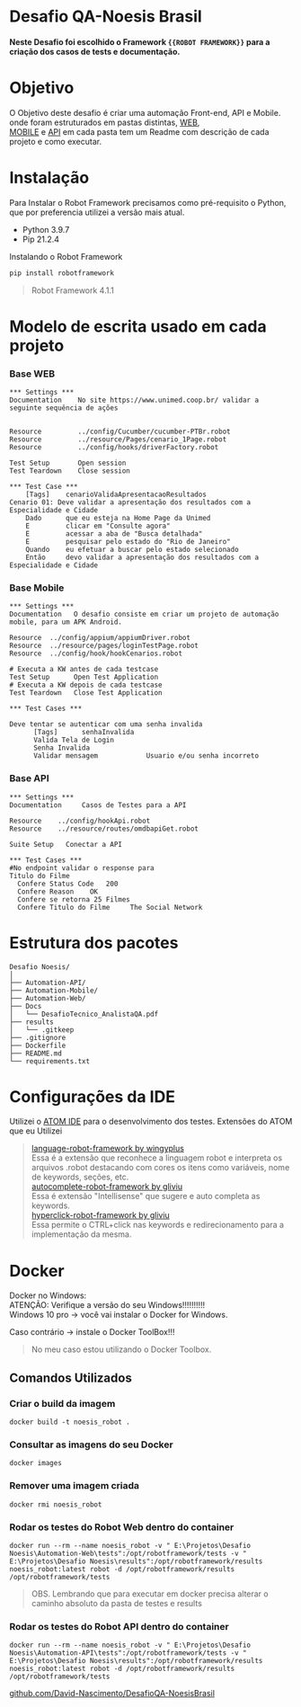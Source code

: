# Desafio QA-Noesis Brasil
#### Neste Desafio foi escolhido o Framework `{{ROBOT FRAMEWORK}}` para a criação dos casos de tests e documentação.


# Objetivo
O Objetivo deste desafio é criar uma automação Front-end, API e Mobile.
onde foram estruturados em pastas distintas,
[WEB](https://github.com/David-Nascimento/DesafioQA-NoesisBrasil/tree/Develop/Automation-Web),  
[MOBILE](https://github.com/David-Nascimento/DesafioQA-NoesisBrasil/tree/Develop/Automation-Mobile) e
[API](https://github.com/David-Nascimento/DesafioQA-NoesisBrasil/tree/Develop/Automation-API)
em cada pasta tem um Readme com descrição de cada projeto e como executar.

# Instalação
Para Instalar o Robot Framework precisamos como pré-requisito o Python, que por preferencia utilizei a versão mais atual.
* Python 3.9.7
* Pip 21.2.4

Instalando o Robot Framework
````sh
pip install robotframework
````
> Robot Framework 4.1.1

# Modelo de escrita usado em cada projeto

### Base WEB
````robotframework
*** Settings ***
Documentation    No site https://www.unimed.coop.br/ validar a seguinte sequência de ações


Resource         ../config/Cucumber/cucumber-PTBr.robot
Resource         ../resource/Pages/cenario_1Page.robot
Resource         ../config/hooks/driverFactory.robot

Test Setup       Open session
Test Teardown    Close session

*** Test Case ***
    [Tags]    cenarioValidaApresentacaoResultados
Cenario 01: Deve validar a apresentação dos resultados com a Especialidade e Cidade
    Dado      que eu esteja na Home Page da Unimed
    E         clicar em "Consulte agora"
    E         acessar a aba de "Busca detalhada"
    E         pesquisar pelo estado do "Rio de Janeiro"
    Quando    eu efetuar a buscar pelo estado selecionado
    Então     devo validar a apresentação dos resultados com a Especialidade e Cidade
````

### Base Mobile
````robotframework
*** Settings ***
Documentation   O desafio consiste em criar um projeto de automação mobile, para um APK Android.

Resource  ../config/appium/appiumDriver.robot
Resource  ../resource/pages/loginTestPage.robot
Resource  ../config/hook/hookCenarios.robot

# Executa a KW antes de cada testcase
Test Setup      Open Test Application
# Executa a KW depois de cada testcase
Test Teardown   Close Test Application

*** Test Cases ***

Deve tentar se autenticar com uma senha invalida
      [Tags]      senhaInvalida
      Valida Tela de Login
      Senha Invalida
      Validar mensagem            Usuario e/ou senha incorreto
````
### Base API
````robotframework
*** Settings ***
Documentation     Casos de Testes para a API

Resource    ../config/hookApi.robot
Resource    ../resource/routes/omdbapiGet.robot

Suite Setup   Conectar a API

*** Test Cases ***
#No endpoint validar o response para
Titulo do Filme
  Confere Status Code   200
  Confere Reason    OK
  Confere se retorna 25 Filmes
  Confere Titulo do Filme     The Social Network
````

# Estrutura dos pacotes
````
Desafio Noesis/
│
├── Automation-API/
├── Automation-Mobile/
├── Automation-Web/
├── Docs
│   └── DesafioTecnico_AnalistaQA.pdf
├── results
│   └── .gitkeep
├── .gitignore
├── Dockerfile
├── README.md
└── requirements.txt

````

# Configurações da IDE

Utilizei o [ATOM IDE](https://atom.io/) para o desenvolvimento dos testes.
Extensões do ATOM que eu Utilizei

>[language-robot-framework by wingyplus](https://atom.io/packages/language-robot-framework) \
  Essa é a extensão que reconhece a linguagem robot e interpreta os arquivos .robot destacando com cores os itens como variáveis, nome de keywords, seções, etc. \
[autocomplete-robot-framework by gliviu](https://atom.io/packages/autocomplete-robot-framework) \
  Essa é extensão "Intellisense" que sugere e auto completa as keywords. \
[hyperclick-robot-framework by gliviu](https://atom.io/packages/hyperclick-robot-framework) \
  Essa permite o CTRL+click nas keywords e redirecionamento para a implementação da mesma.

# Docker
Docker no Windows:  \
ATENÇÃO: Verifique a versão do seu Windows!!!!!!!!!! \
Windows 10 pro -> você vai instalar o Docker for Windows.

Caso contrário -> instale o Docker ToolBox!!!

> No meu caso estou utilizando o Docker Toolbox.

## Comandos Utilizados

### Criar o build da imagem
````docker
docker build -t noesis_robot .
````

### Consultar as imagens do seu Docker
````docker
docker images
````
### Remover uma imagem criada
````docker
docker rmi noesis_robot
````

### Rodar os testes do Robot Web dentro do container
````docker
docker run --rm --name noesis_robot -v " E:\Projetos\Desafio Noesis\Automation-Web\tests":/opt/robotframework/tests -v " E:\Projetos\Desafio Noesis\results":/opt/robotframework/results noesis_robot:latest robot -d /opt/robotframework/results /opt/robotframework/tests
````
> OBS. Lembrando que para executar em docker precisa alterar o caminho absoluto da pasta de testes e results

### Rodar os testes do Robot API dentro do container
````docker
docker run --rm --name noesis_robot -v " E:\Projetos\Desafio Noesis\Automation-API\tests":/opt/robotframework/tests -v " E:\Projetos\Desafio Noesis\results":/opt/robotframework/results noesis_robot:latest robot -d /opt/robotframework/results /opt/robotframework/tests
````

[github.com/David-Nascimento/DesafioQA-NoesisBrasil](https://github.com/David-Nascimento/DesafioQA-NoesisBrasil/commits/main)
